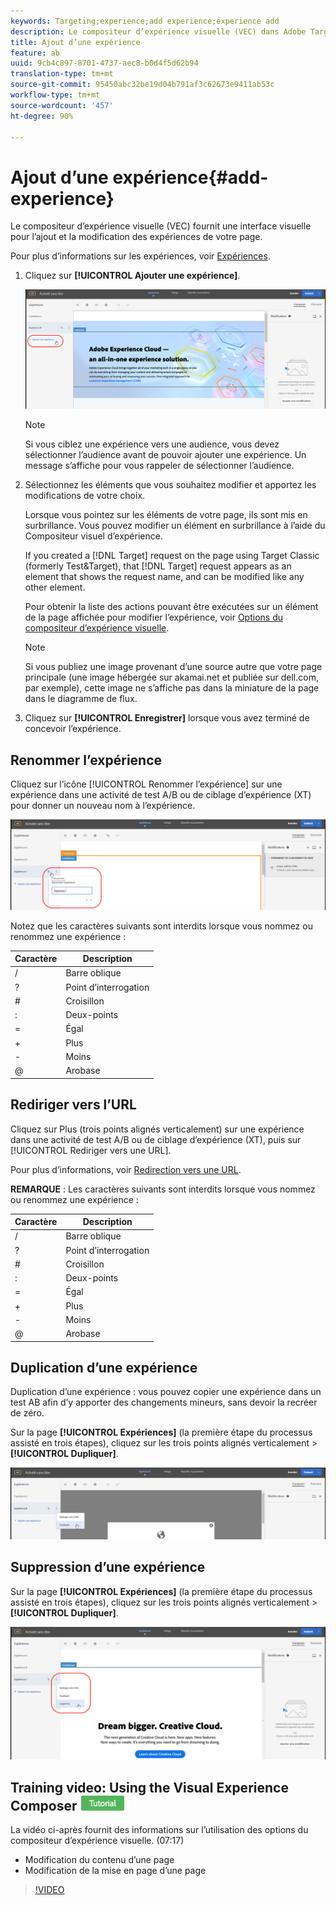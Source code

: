 ```yaml
---
keywords: Targeting;experience;add experience;experience add
description: Le compositeur d’expérience visuelle (VEC) dans Adobe Target fournit une interface visuelle pour la modification des expériences de votre page.
title: Ajout d’une expérience
feature: ab
uuid: 9cb4c897-8701-4737-aec8-b0d4f5d62b94
translation-type: tm+mt
source-git-commit: 95450abc32be19d04b791af3c62673e9411ab53c
workflow-type: tm+mt
source-wordcount: '457'
ht-degree: 90%

---
```



# Ajout d’une expérience{#add-experience}

Le compositeur d’expérience visuelle (VEC) fournit une interface visuelle pour l’ajout et la modification des expériences de votre page.

Pour plus d’informations sur les expériences, voir [Expériences](/help/c-experiences/experiences.md#concept_A2E10F6AFB3D4AEAB6951EE14688848D).

1. Cliquez sur **[!UICONTROL Ajouter une expérience]**.

   ![Option Ajouter une expérience](/help/c-activities/t-test-ab/t-test-create-ab/assets/add-experience.png)

   >[!NOTE]
   >
   >Si vous ciblez une expérience vers une audience, vous devez sélectionner l’audience avant de pouvoir ajouter une expérience. Un message s’affiche pour vous rappeler de sélectionner l’audience.

1. Sélectionnez les éléments que vous souhaitez modifier et apportez les modifications de votre choix.

   Lorsque vous pointez sur les éléments de votre page, ils sont mis en surbrillance. Vous pouvez modifier un élément en surbrillance à l’aide du Compositeur visuel d’expérience.

   If you created a [!DNL Target] request on the page using Target Classic (formerly Test&amp;Target), that [!DNL Target] request appears as an element that shows the request name, and can be modified like any other element.

   Pour obtenir la liste des actions pouvant être exécutées sur un élément de la page affichée pour modifier l’expérience, voir [Options du compositeur d’expérience visuelle](/help/c-experiences/c-visual-experience-composer/viztarget-options.md).


   >[!NOTE]
   >
   >Si vous publiez une image provenant d’une source autre que votre page principale (une image hébergée sur akamai.net et publiée sur dell.com, par exemple), cette image ne s’affiche pas dans la miniature de la page dans le diagramme de flux.

1. Cliquez sur **[!UICONTROL Enregistrer]** lorsque vous avez terminé de concevoir l’expérience.

## Renommer l’expérience

Cliquez sur l’icône [!UICONTROL Renommer l’expérience] sur une expérience dans une activité de test A/B ou de ciblage d’expérience (XT) pour donner un nouveau nom à l’expérience.

![Renommer l’expérience](/help/c-activities/t-test-ab/t-test-create-ab/assets/rename-experience.png)

Notez que les caractères suivants sont interdits lorsque vous nommez ou renommez une expérience :

| Caractère | Description |
|--- |--- |
| / | Barre oblique |
| ? | Point d’interrogation |
| # | Croisillon |
| : | Deux-points |
| = | Égal |
| + | Plus |
| - | Moins |
| @ | Arobase |

## Rediriger vers l’URL

Cliquez sur Plus (trois points alignés verticalement) sur une expérience dans une activité de test A/B ou de ciblage d’expérience (XT), puis sur [!UICONTROL Rediriger vers une URL].

Pour plus d’informations, voir [Redirection vers une URL](/help/c-experiences/c-visual-experience-composer/redirect-offer.md).

**REMARQUE** : Les caractères suivants sont interdits lorsque vous nommez ou renommez une expérience :

| Caractère | Description |
|--- |--- |
| / | Barre oblique |
| ? | Point d’interrogation |
| # | Croisillon |
| : | Deux-points |
| = | Égal |
| + | Plus |
| - | Moins |
| @ | Arobase |

## Duplication d’une expérience

Duplication d’une expérience : vous pouvez copier une expérience dans un test AB afin d’y apporter des changements mineurs, sans devoir la recréer de zéro.

Sur la page **[!UICONTROL Expériences]** (la première étape du processus assisté en trois étapes), cliquez sur les trois points alignés verticalement > **[!UICONTROL Dupliquer]**.

![Option de duplication d’une expérience](/help/c-activities/t-test-ab/t-test-create-ab/assets/duplicate-experience.png)

## Suppression d’une expérience

Sur la page **[!UICONTROL Expériences]** (la première étape du processus assisté en trois étapes), cliquez sur les trois points alignés verticalement > **[!UICONTROL Dupliquer]**.

![Option de suppression d’une expérience](/help/c-activities/t-test-ab/t-test-create-ab/assets/delete-experience.png)

## Training video: Using the Visual Experience Composer ![Tutorial badge](/help/assets/tutorial.png)

La vidéo ci-après fournit des informations sur l’utilisation des options du compositeur d’expérience visuelle. (07:17)

* Modification du contenu d’une page
* Modification de la mise en page d’une page

>[!VIDEO](https://video.tv.adobe.com/v/17399)
